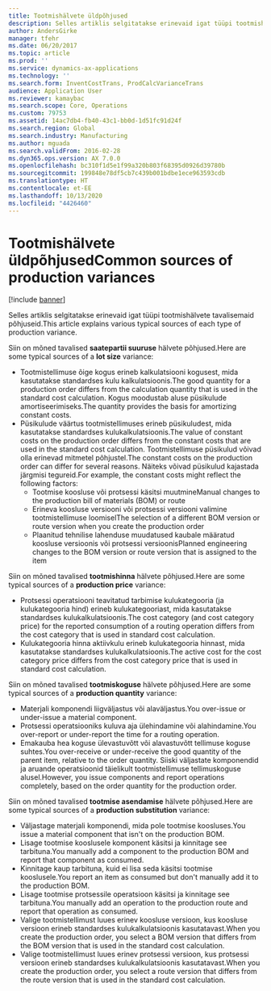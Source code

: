 ```yaml
---
title: Tootmishälvete üldpõhjused
description: Selles artiklis selgitatakse erinevaid igat tüüpi tootmishälvete tavalisemaid põhjuseid.
author: AndersGirke
manager: tfehr
ms.date: 06/20/2017
ms.topic: article
ms.prod: ''
ms.service: dynamics-ax-applications
ms.technology: ''
ms.search.form: InventCostTrans, ProdCalcVarianceTrans
audience: Application User
ms.reviewer: kamaybac
ms.search.scope: Core, Operations
ms.custom: 79753
ms.assetid: 14ac7db4-fb40-43c1-bb0d-1d51fc91d24f
ms.search.region: Global
ms.search.industry: Manufacturing
ms.author: mguada
ms.search.validFrom: 2016-02-28
ms.dyn365.ops.version: AX 7.0.0
ms.openlocfilehash: bc310f1d5e1f99a320b803f68395d0926d39780b
ms.sourcegitcommit: 199848e78df5cb7c439b001bdbe1ece963593cdb
ms.translationtype: HT
ms.contentlocale: et-EE
ms.lasthandoff: 10/13/2020
ms.locfileid: "4426460"
---
```

# <a name="common-sources-of-production-variances"></a><span data-ttu-id="47028-103">Tootmishälvete üldpõhjused</span><span class="sxs-lookup"><span data-stu-id="47028-103">Common sources of production variances</span></span>

[!include [banner](../includes/banner.md)]

<span data-ttu-id="47028-104">Selles artiklis selgitatakse erinevaid igat tüüpi tootmishälvete tavalisemaid põhjuseid.</span><span class="sxs-lookup"><span data-stu-id="47028-104">This article explains various typical sources of each type of production variance.</span></span> 

<span data-ttu-id="47028-105">Siin on mõned tavalised **saatepartii suuruse** hälvete põhjused.</span><span class="sxs-lookup"><span data-stu-id="47028-105">Here are some typical sources of a **lot size** variance:</span></span>

-   <span data-ttu-id="47028-106">Tootmistellimuse õige kogus erineb kalkulatsiooni kogusest, mida kasutatakse standardses kulu kalkulatsioonis.</span><span class="sxs-lookup"><span data-stu-id="47028-106">The good quantity for a production order differs from the calculation quantity that is used in the standard cost calculation.</span></span> <span data-ttu-id="47028-107">Kogus moodustab aluse püsikulude amortiseerimiseks.</span><span class="sxs-lookup"><span data-stu-id="47028-107">The quantity provides the basis for amortizing constant costs.</span></span>
-   <span data-ttu-id="47028-108">Püsikulude väärtus tootmistellimuses erineb püsikuludest, mida kasutatakse standardses kulukalkulatsioonis.</span><span class="sxs-lookup"><span data-stu-id="47028-108">The value of constant costs on the production order differs from the constant costs that are used in the standard cost calculation.</span></span> <span data-ttu-id="47028-109">Tootmistellimuse püsikulud võivad olla erinevad mitmetel põhjustel.</span><span class="sxs-lookup"><span data-stu-id="47028-109">The constant costs on the production order can differ for several reasons.</span></span> <span data-ttu-id="47028-110">Näiteks võivad püsikulud kajastada järgmisi tegureid.</span><span class="sxs-lookup"><span data-stu-id="47028-110">For example, the constant costs might reflect the following factors:</span></span>
    -   <span data-ttu-id="47028-111">Tootmise koosluse või protsessi käsitsi muutmine</span><span class="sxs-lookup"><span data-stu-id="47028-111">Manual changes to the production bill of materials (BOM) or route</span></span>
    -   <span data-ttu-id="47028-112">Erineva koosluse versiooni või protsessi versiooni valimine tootmistellimuse loomisel</span><span class="sxs-lookup"><span data-stu-id="47028-112">The selection of a different BOM version or route version when you create the production order</span></span>
    -   <span data-ttu-id="47028-113">Plaanitud tehnilise lahenduse muudatused kaubale määratud koosluse versioonis või protsessi versioonis</span><span class="sxs-lookup"><span data-stu-id="47028-113">Planned engineering changes to the BOM version or route version that is assigned to the item</span></span>

<span data-ttu-id="47028-114">Siin on mõned tavalised **tootmishinna** hälvete põhjused.</span><span class="sxs-lookup"><span data-stu-id="47028-114">Here are some typical sources of a **production price** variance:</span></span>

-   <span data-ttu-id="47028-115">Protsessi operatsiooni teavitatud tarbimise kulukategooria (ja kulukategooria hind) erineb kulukategooriast, mida kasutatakse standardses kulukalkulatsioonis.</span><span class="sxs-lookup"><span data-stu-id="47028-115">The cost category (and cost category price) for the reported consumption of a routing operation differs from the cost category that is used in standard cost calculation.</span></span>
-   <span data-ttu-id="47028-116">Kulukategooria hinna aktiivkulu erineb kulukategooria hinnast, mida kasutatakse standardses kulukalkulatsioonis.</span><span class="sxs-lookup"><span data-stu-id="47028-116">The active cost for the cost category price differs from the cost category price that is used in standard cost calculation.</span></span>

<span data-ttu-id="47028-117">Siin on mõned tavalised **tootmiskoguse** hälvete põhjused.</span><span class="sxs-lookup"><span data-stu-id="47028-117">Here are some typical sources of a **production quantity** variance:</span></span>

-   <span data-ttu-id="47028-118">Materjali komponendi liigväljastus või alaväljastus.</span><span class="sxs-lookup"><span data-stu-id="47028-118">You over-issue or under-issue a material component.</span></span>
-   <span data-ttu-id="47028-119">Protsessi operatsiooniks kuluva aja ülehindamine või alahindamine.</span><span class="sxs-lookup"><span data-stu-id="47028-119">You over-report or under-report the time for a routing operation.</span></span>
-   <span data-ttu-id="47028-120">Emakauba hea koguse ülevastuvõtt või alavastuvõtt tellimuse koguse suhtes.</span><span class="sxs-lookup"><span data-stu-id="47028-120">You over-receive or under-receive the good quantity of the parent item, relative to the order quantity.</span></span> <span data-ttu-id="47028-121">Siiski väljastate komponendid ja aruande operatsioonid täielikult tootmistellimuse tellimuskoguse alusel.</span><span class="sxs-lookup"><span data-stu-id="47028-121">However, you issue components and report operations completely, based on the order quantity for the production order.</span></span>

<span data-ttu-id="47028-122">Siin on mõned tavalised **tootmise asendamise** hälvete põhjused.</span><span class="sxs-lookup"><span data-stu-id="47028-122">Here are some typical sources of a **production substitution** variance:</span></span>

-   <span data-ttu-id="47028-123">Väljastage materjali komponendi, mida pole tootmise koosluses.</span><span class="sxs-lookup"><span data-stu-id="47028-123">You issue a material component that isn't on the production BOM.</span></span>
-   <span data-ttu-id="47028-124">Lisage tootmise kooslusele komponent käsitsi ja kinnitage see tarbituna.</span><span class="sxs-lookup"><span data-stu-id="47028-124">You manually add a component to the production BOM and report that component as consumed.</span></span>
-   <span data-ttu-id="47028-125">Kinnitage kaup tarbituna, kuid ei lisa seda käsitsi tootmise kooslusele.</span><span class="sxs-lookup"><span data-stu-id="47028-125">You report an item as consumed but don't manually add it to the production BOM.</span></span>
-   <span data-ttu-id="47028-126">Lisage tootmise protsessile operatsioon käsitsi ja kinnitage see tarbituna.</span><span class="sxs-lookup"><span data-stu-id="47028-126">You manually add an operation to the production route and report that operation as consumed.</span></span>
-   <span data-ttu-id="47028-127">Valige tootmistellimust luues erinev koosluse versioon, kus koosluse versioon erineb standardses kulukalkulatsioonis kasutatavast.</span><span class="sxs-lookup"><span data-stu-id="47028-127">When you create the production order, you select a BOM version that differs from the BOM version that is used in the standard cost calculation.</span></span>
-   <span data-ttu-id="47028-128">Valige tootmistellimust luues erinev protsessi versioon, kus protsessi versioon erineb standardses kulukalkulatsioonis kasutatavast.</span><span class="sxs-lookup"><span data-stu-id="47028-128">When you create the production order, you select a route version that differs from the route version that is used in the standard cost calculation.</span></span>




